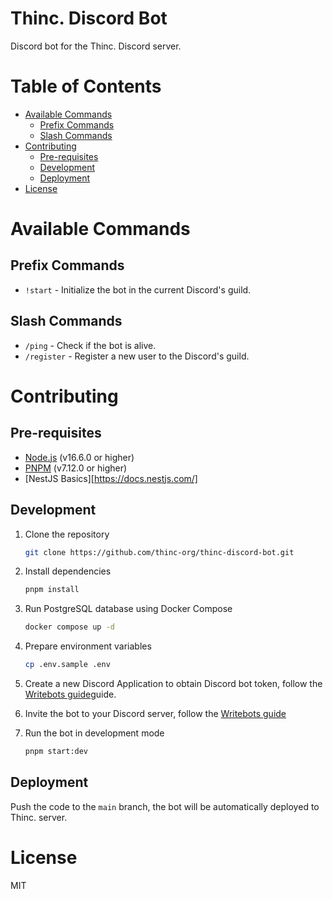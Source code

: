 # Thinc. Discord Bot <!-- omit in toc -->

Discord bot for the Thinc. Discord server.

# Table of Contents <!-- omit in toc -->

- [Available Commands](#available-commands)
  - [Prefix Commands](#prefix-commands)
  - [Slash Commands](#slash-commands)
- [Contributing](#contributing)
  - [Pre-requisites](#pre-requisites)
  - [Development](#development)
  - [Deployment](#deployment)
- [License](#license)

# Available Commands

## Prefix Commands

- `!start` - Initialize the bot in the current Discord's guild.

## Slash Commands

- `/ping` - Check if the bot is alive.
- `/register` - Register a new user to the Discord's guild.

# Contributing

## Pre-requisites

- [Node.js](https://nodejs.org/en/) (v16.6.0 or higher)
- [PNPM](https://pnpm.io/) (v7.12.0 or higher)
- [NestJS Basics][https://docs.nestjs.com/]

## Development

1. Clone the repository

   ```bash
   git clone https://github.com/thinc-org/thinc-discord-bot.git
   ```

2. Install dependencies

   ```bash
   pnpm install
   ```

3. Run PostgreSQL database using Docker Compose

   ```bash
   docker compose up -d
   ```

4. Prepare environment variables

   ```bash
   cp .env.sample .env
   ```

5. Create a new Discord Application to obtain Discord bot token, follow the [Writebots guide](https://www.writebots.com/discord-bot-token/)guide.
6. Invite the bot to your Discord server, follow the [Writebots guide](https://www.writebots.com/discord-bot-token/)
7. Run the bot in development mode

   ```bash
   pnpm start:dev
   ```

## Deployment

Push the code to the `main` branch, the bot will be automatically deployed to Thinc. server.

# License

MIT
